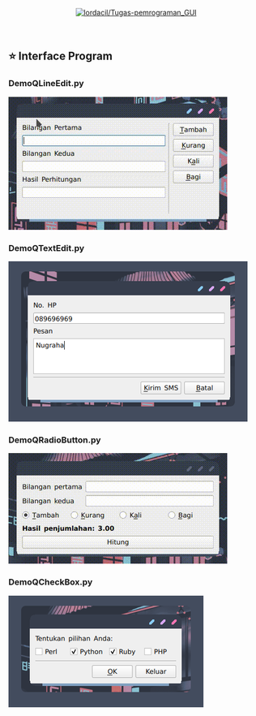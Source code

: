 <p align="center">
  <a name="top" href="#octocat-hi-there-thanks-for-visiting-">
     <img alt="lordacil/Tugas-pemrograman_GUI" height="60%" width="100%" src="https://i.ibb.co/X3mL8mn/modul5.png"/>
  </a>
  <br><br><br>
</p>

## :star: Interface Program
### DemoQLineEdit.py

![](images/gif_QLineEdit.gif)

### DemoQTextEdit.py

![](images/img_QTextEdit.png)

### DemoQRadioButton.py

![](images/gif_QRadioButton.gif)

### DemoQCheckBox.py

![](images/img_QCheckBox.png)

